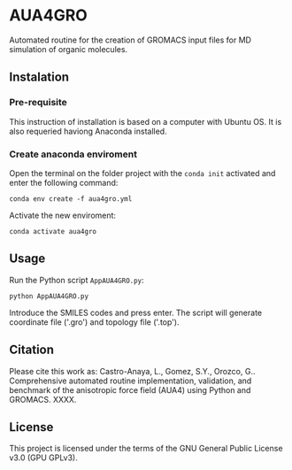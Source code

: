 # AUA4GRO

Automated routine for the creation of GROMACS input files for MD simulation of organic molecules.

## Instalation

### Pre-requisite

This instruction of installation is based on a computer with Ubuntu OS. It is also requeried haviong Anaconda installed.

### Create anaconda enviroment

Open the terminal on the folder project with the `conda init` activated and enter the following command:

```
conda env create -f aua4gro.yml
```

Activate the new enviroment:

```
conda activate aua4gro
```

## Usage

Run the Python script `AppAUA4GRO.py`:

```
python AppAUA4GRO.py
```

Introduce the SMILES codes and press enter. The script will generate coordinate file ('.gro') and topology file ('.top').

## Citation

Please cite this work as: Castro-Anaya, L., Gomez, S.Y., Orozco, G.. Comprehensive automated routine implementation, validation, and benchmark of the anisotropic force field (AUA4) using Python and GROMACS. XXXX.

## License 

This project is licensed under the terms of the GNU General Public License v3.0 (GPU GPLv3).
